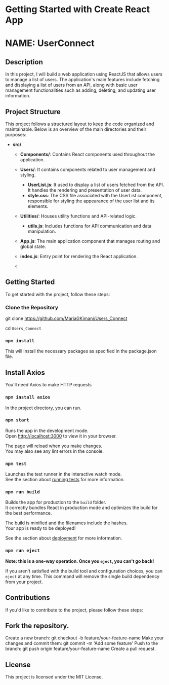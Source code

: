 # Getting Started with Create React App

# NAME:  UserConnect

## Description
  In this project, I  will build a web application using ReactJS that allows users to manage a list of users. The application's main features include fetching and displaying a list of users from an API, along with basic user management functionalities such as adding, deleting, and updating user information.


## Project Structure

This project follows a structured  layout to keep the code organized and maintainable. Below is an overview of the main directories and their purposes:

- **src/**
  - **Components/**: Contains React components used throughout the application.
  - **Users/**: It contains components related to user management and styling.
     - **UserList.js**: It used to display a list of users fetched from the API. It handles the rendering and presentation of user data.
     - **style.css**: The CSS file associated with the UserList component, responsible for styling the appearance of the user list and its elements.

  - **Utilities/**: Houses utility functions and API-related logic.
    - **utils.js**: Includes functions for API communication and data manipulation.
  - **App.js**: The main application component that manages routing and global state.
  - **index.js**: Entry point for rendering the React application.
  - 

## Getting Started

To get started with the project, follow these steps:

### Clone the Repository

git clone  https://github.com/MariaGKimani/Users_Connect

cd  `Users_Connect`

### `npm install`
This will install the necessary packages as specified in the package.json file.

 ## Install Axios
You'll need Axios to make HTTP requests
### `npm install axios`


In the project directory, you can run.

### `npm start`

Runs the app in the development mode.\
Open [http://localhost:3000](http://localhost:3000) to view it in your browser.

The page will reload when you make changes.\
You may also see any lint errors in the console.

### `npm test`

Launches the test runner in the interactive watch mode.\
See the section about [running tests](https://facebook.github.io/create-react-app/docs/running-tests) for more information.

### `npm run build`

Builds the app for production to the `build` folder.\
It correctly bundles React in production mode and optimizes the build for the best performance.

The build is minified and the filenames include the hashes.\
Your app is ready to be deployed!

See the section about [deployment](https://facebook.github.io/create-react-app/docs/deployment) for more information.

### `npm run eject`

**Note: this is a one-way operation. Once you `eject`, you can't go back!**

If you aren't satisfied with the build tool and configuration choices, you can `eject` at any time. This command will remove the single build dependency from your project.




## Contributions
If you'd like to contribute to the project, please follow these steps:

## Fork the repository.

Create a new branch: git checkout -b feature/your-feature-name
Make your changes and commit them: git commit -m 'Add some feature'
Push to the branch: git push origin feature/your-feature-name
Create a pull request.


## License
This project is licensed under the MIT License.
